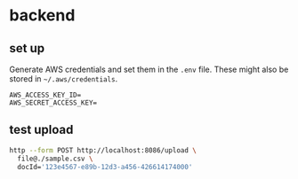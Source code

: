 # backend

## set up

Generate AWS credentials and set them in the `.env` file. These might also be
stored in `~/.aws/credentials`.

```text
AWS_ACCESS_KEY_ID=
AWS_SECRET_ACCESS_KEY=
```

## test upload

```bash
http --form POST http://localhost:8086/upload \
  file@./sample.csv \
  docId='123e4567-e89b-12d3-a456-426614174000'
```
